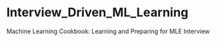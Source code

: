 # Interview_Driven_ML_Learning
Machine Learning Cookbook:  Learning and Preparing for MLE Interview 
